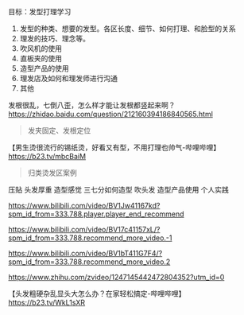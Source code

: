 目标：发型打理学习
1. 发型的种类、想要的发型。各区长度、细节、如何打理、和脸型的关系
2. 理发的技巧、理念等。
3. 吹风机的使用
4. 直板夹的使用
5. 造型产品的使用
6. 理发店及如何和理发师进行沟通
7. 其他



发根很乱，七倒八歪，怎么样才能让发根都竖起来啊？
https://zhidao.baidu.com/question/212160394186840565.html
> 发夹固定、发根定位




【男生烫很流行的锡纸烫，好看又有型，不用打理也帅气-哔哩哔哩】 https://b23.tv/mbcBaiM
> 归类烫发区案例


压贴
头发厚重
造型感觉
三七分如何造型
吹头发
造型产品使用
个人实践



https://www.bilibili.com/video/BV1Jw41167kd?spm_id_from=333.788.player.player_end_recommend

https://www.bilibili.com/video/BV17c41157xL/?spm_id_from=333.788.recommend_more_video.-1


https://www.bilibili.com/video/BV1bT411G7F4/?spm_id_from=333.788.recommend_more_video.2

https://www.zhihu.com/zvideo/1247145442472804352?utm_id=0



【头发粗硬杂乱显头大怎么办？在家轻松搞定-哔哩哔哩】 https://b23.tv/WkL1sXR
<!--stackedit_data:
eyJoaXN0b3J5IjpbMTU5MzQ1NTQyOCwtMTMxOTQzNjcyMiwtMT
YyNzY0NDk0MiwxNDM2MTY4NzQ2LDQ4Mzc2MTAzNywtNDU2ODk1
ODI2LC0xOTIzNDg1NjkzLC0zNjU2NzgxNzYsLTE5MzE0NTAzNz
IsMTc2MjY5MzkwMiwtNjU2NzQ1OTU0LDIwNzU2NTA3NDYsMTU1
OTIwOTMwNywxNDEyMDAxNjg2LC0xMjgzOTg1NTM3XX0=
-->